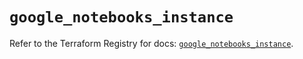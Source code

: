 # `google_notebooks_instance`

Refer to the Terraform Registry for docs: [`google_notebooks_instance`](https://registry.terraform.io/providers/hashicorp/google/6.21.0/docs/resources/notebooks_instance).

